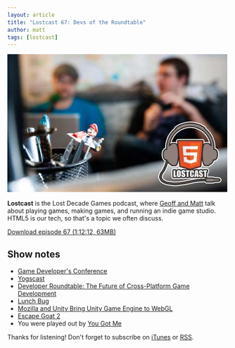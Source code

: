 ```yaml
---
layout: article
title: "Lostcast 67: Devs of the Roundtable"
author: matt
tags: [lostcast]
---
```

<div class="full-frame">
	<img alt="Lostcast gamedev podcast" src="/media/images/lostcast/splash.jpg" width="500" height="313">
</div>

**Lostcast** is the Lost Decade Games podcast, where [Geoff and Matt](/about/) talk about playing games, making games, and running an indie game studio. HTML5 is our tech, so that's a topic we often discuss.

<a class="download-podcast" href="http://media.lostdecadegames.com/lostcast/lostcast_67.mp3">
	Download episode 67 (1:12:12, 63MB)
</a>

## Show notes

* [Game Developer's Conference](http://www.gdconf.com/)
* [Yogscast](http://www.yogscast.com/)
* [Developer Roundtable: The Future of Cross-Platform Game Development](http://html5hub.com/developer-roundtable-the-future-of-cross-platform-game-development/)
* [Lunch Bug](http://www.lunchbug.com/)
* [Mozilla and Unity Bring Unity Game Engine to WebGL](https://blog.mozilla.org/blog/2014/03/18/mozilla-and-unity-bring-unity-game-engine-to-webgl/)
* [Escape Goat 2](http://www.escapegoat2.com/)
* You were played out by [You Got Me](http://joshuamorse.bandcamp.com/track/you-got-me)

Thanks for listening! Don't forget to subscribe on [iTunes](http://itunes.apple.com/us/podcast/lostcast/id481950724) or [RSS](/lostcast.xml).

